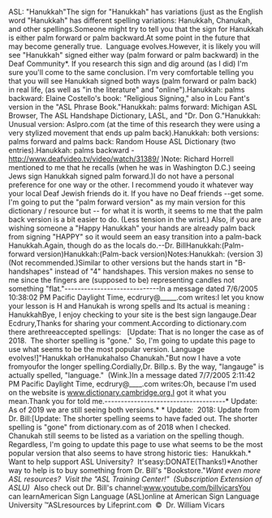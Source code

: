 ASL: "Hanukkah"The sign for "Hanukkah" has variations (just as the English word 
		"Hanukkah" has different spelling variations: Hanukkah, Chanukah, and 
		other spellings.Someone might try to tell you that the sign for Hanukkah is either palm 
		forward or palm backward.At some point in the future that may become generally true.  
		Language evolves.However, it is likely you will see "Hanukkah" signed either way (palm 
		forward or palm backward) in the Deaf Community*. If you research this 
		sign and dig around (as I did) I'm sure you'll come to the same 
		conclusion. I'm very comfortable telling you that you will see Hanukkah 
		signed both ways (palm forward or palm back) in real life, (as well as 
		"in the literature" and "online").Hanukkah: palms backward: Elaine Costello's book: "Religious Signing," 
		also in Lou Fant's version in the "ASL Phrase Book."Hanukkah: palms forward: Michigan ASL Browser, The ASL Handshape 
		Dictionary, LASL, and "Dr. Don G."Hanukkah: Unusual version: Aslpro.com (at the time of this research they 
		were using a very stylized movement that ends up palm back).Hanukkah: both versions: palms forward and palms back: Random House ASL 
		Dictionary (two entries).Hanukkah: palms backward - http://www.deafvideo.tv/video/watch/31389/ )Note: Richard Horrell mentioned to me that he recalls (when he was in 
		Washington D.C.) seeing Jews sign Hanukkah signed palm forward.)I do not have a personal preference for one way or the other. I 
		recommend youdo it whatever way your local Deaf Jewish friends do it. If you 
		have no Deaf friends --get some. I'm going to put the "palm 
		forward version" as my main version for this dictionary / resource but 
		-- for what it is worth, it seems to me that the palm back version is a 
		bit easier to do. (Less tension in the wrist.) Also, if you are wishing 
		someone a "Happy Hanukkah" your hands are already palm back from signing 
		"HAPPY" so it would seem an easy transition into a palm-back Hanukkah.Again, though do as the locals do.--Dr. BillHanukkah:(Palm-forward version)Hanukkah:(Palm-back version)Notes:Hanukkah: (version 3) (Not recommended.)Similar to other versions but the hands start in "B-handshapes" instead of 
	"4" handshapes. This version makes no sense to me since the 
		fingers are (supposed to be) representing candles not something "flat."-----------------------------In a message dated 7/6/2005 10:38:02 PM Pacific Daylight Time, ecdrury@_____.com 
		writes:I let you know your lesson is H and Hanukah is wrong spells and Its
		actual is meaning : HanukkahBye, I enjoy checking to your site is the best sign langauge.Dear Ecdrury,Thanks for sharing your comment.According to dictionary.com there arethreeaccepted 
			spellings:   [Update: That is no longer the case 
			as of 2018.  
			The shorter spelling is "gone."  So, I'm going to update this 
			page to use what seems to be the most popular version. Language 
			evolves!]"Hanukkah orHanukahalso Chanukah."But now I have a vote fromyoufor the longer spelling.Cordially,Dr. Billp.s. By the way, "langauge" is actually spelled, "language."  
			(Wink.)In a message dated 7/7/2005 2:11:42 PM Pacific Daylight Time, ecdrury@____.com 
		writes:Oh, because I'm used on the website is www.dictionary.cambridge.org.I
		got it what you mean.Thank you for told me.-------------------------------------* Update:  As of 2019 we are still seeing both versions.* * Update: 
			2018: Update from Dr. Bill:[Update: The shorter spelling seems to have faded out. The shorter spelling is "gone" 
			from dictionary.com as of 2018 when I checked.  
			Chanukah still seems to be listed as a variation on the spelling 
			though.  Regardless, I'm going to update this page to use what 
			seems to be the most popular version that also seems to have strong 
			historic ties:  Hanukkah.* 
Want to help support ASL University?  It'seasy:DONATE(Thanks!)*Another way to help is to buy something from Dr. Bill's "Bookstore."*Want even more ASL resources?  Visit the "ASL Training Center!"  (Subscription 
Extension of ASLU)*  Also check out Dr. Bill's channel:www.youtube.com/billvicarsYou can learnAmerican Sign Language (ASL)online at American Sign Language University ™ASLresources by Lifeprint.com  ©  Dr. William Vicars